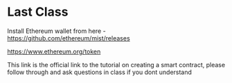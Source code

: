 # Last Class

Install Ethereum wallet from here - https://github.com/ethereum/mist/releases



https://www.ethereum.org/token

This link is the official link to the tutorial on creating a smart contract, please follow through and ask questions in class if you dont understand

